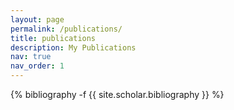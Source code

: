 ```yaml
---
layout: page
permalink: /publications/
title: publications
description: My Publications
nav: true
nav_order: 1
---
```

<!-- _pages/publications.md -->
<div class="publications">

{% bibliography -f {{ site.scholar.bibliography }} %}

</div>
